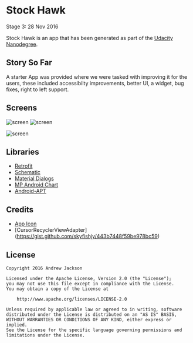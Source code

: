 # Stock Hawk

Stage 3: 28 Nov 2016

Stock Hawk is an app that has been generated as part of the [Udacity Nanodegree](https://www.udacity.com/course/android-developer-nanodegree-by-google--nd801?v=ad1).

## Story So Far
A starter App was provided where we were tasked with improving it for the users, these included accessibilty improvements, better UI, a widget, bug fixes, right to left support.

## Screens

![screen](../master/app/screenshots/phone1.png)
![screen](../master/app/screenshots/phone2.png)

![screen](../master/app/screenshots/tablet1.png)

## Libraries

* [Retrofit](https://github.com/square/retrofit)
* [Schematic](https://github.com/SimonVT/schematic)
* [Material Dialogs](https://github.com/afollestad/material-dialogs)
* [MP Android Chart](https://github.com/PhilJay/MPAndroidChart)
* [Android-APT](https://bitbucket.org/hvisser/android-apt)

## Credits

* [App Icon](https://icons8.com/web-app/21583/Stocks)
* [CursorRecyclerViewAdapter] (https://gist.github.com/skyfishjy/443b7448f59be978bc59)

## License

    Copyright 2016 Andrew Jackson

    Licensed under the Apache License, Version 2.0 (the "License");
    you may not use this file except in compliance with the License.
    You may obtain a copy of the License at

        http://www.apache.org/licenses/LICENSE-2.0

    Unless required by applicable law or agreed to in writing, software
    distributed under the License is distributed on an "AS IS" BASIS,
    WITHOUT WARRANTIES OR CONDITIONS OF ANY KIND, either express or implied.
    See the License for the specific language governing permissions and
    limitations under the License.
